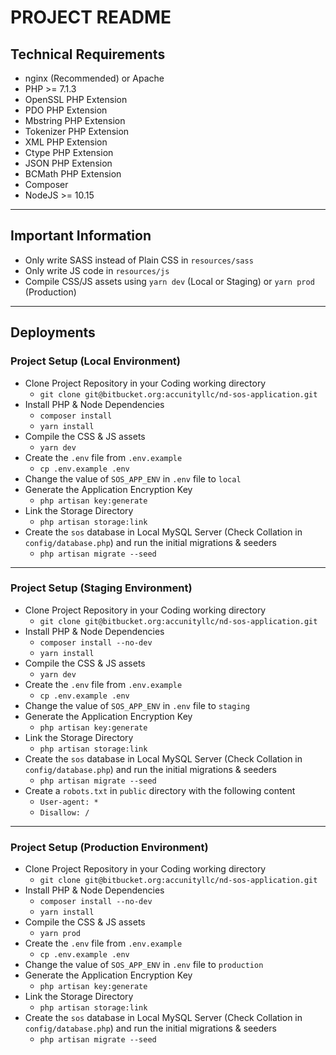 # PROJECT README

## Technical Requirements
- nginx (Recommended) or Apache
- PHP >= 7.1.3
- OpenSSL PHP Extension
- PDO PHP Extension
- Mbstring PHP Extension
- Tokenizer PHP Extension
- XML PHP Extension
- Ctype PHP Extension
- JSON PHP Extension
- BCMath PHP Extension
- Composer
- NodeJS >= 10.15
---
## Important Information
- Only write SASS instead of Plain CSS in `resources/sass`
- Only write JS code in `resources/js`
- Compile CSS/JS assets using `yarn dev` (Local or Staging) or `yarn prod` (Production)
---
## Deployments
### Project Setup (Local Environment)
- Clone Project Repository in your Coding working directory
    * `git clone git@bitbucket.org:accunityllc/nd-sos-application.git`
- Install PHP & Node Dependencies
    * `composer install`
    * `yarn install`
- Compile the CSS & JS assets
    * `yarn dev`
- Create the `.env` file from `.env.example`
    * `cp .env.example .env`
- Change the value of `SOS_APP_ENV` in `.env` file to `local`
- Generate the Application Encryption Key
    * `php artisan key:generate`
- Link the Storage Directory
    * `php artisan storage:link`
- Create the `sos` database in Local MySQL Server (Check Collation in `config/database.php`) and run the initial migrations & seeders
    * `php artisan migrate --seed`
---
### Project Setup (Staging Environment)
- Clone Project Repository in your Coding working directory
    * `git clone git@bitbucket.org:accunityllc/nd-sos-application.git`
- Install PHP & Node Dependencies
    * `composer install --no-dev`
    * `yarn install`
- Compile the CSS & JS assets
    * `yarn dev`
- Create the `.env` file from `.env.example`
    * `cp .env.example .env`
- Change the value of `SOS_APP_ENV` in `.env` file to `staging`
- Generate the Application Encryption Key
    * `php artisan key:generate`
- Link the Storage Directory
    * `php artisan storage:link`
- Create the `sos` database in Local MySQL Server (Check Collation in `config/database.php`) and run the initial migrations & seeders
    * `php artisan migrate --seed`
- Create a `robots.txt` in `public` directory with the following content
    * `User-agent: *`
    * `Disallow: /`
---
### Project Setup (Production Environment)
- Clone Project Repository in your Coding working directory
    * `git clone git@bitbucket.org:accunityllc/nd-sos-application.git`
- Install PHP & Node Dependencies
    * `composer install --no-dev`
    * `yarn install`
- Compile the CSS & JS assets
    * `yarn prod`
- Create the `.env` file from `.env.example`
    * `cp .env.example .env`
- Change the value of `SOS_APP_ENV` in `.env` file to `production`
- Generate the Application Encryption Key
    * `php artisan key:generate`
- Link the Storage Directory
    * `php artisan storage:link`
- Create the `sos` database in Local MySQL Server (Check Collation in `config/database.php`) and run the initial migrations & seeders
    * `php artisan migrate --seed`

